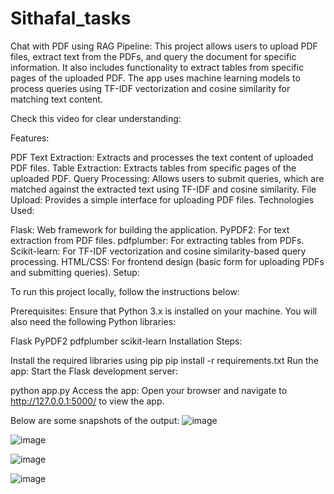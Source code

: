 # Sithafal_tasks
Chat with PDF using RAG Pipeline:
     This project allows users to upload PDF files, extract text from the PDFs, and query the document for specific information. It also includes functionality to extract tables from specific pages of the uploaded PDF. The app uses machine learning models to process queries using TF-IDF vectorization and cosine similarity for matching text content.


Check this video for clear understanding:

Features:

PDF Text Extraction: Extracts and processes the text content of uploaded PDF files.
Table Extraction: Extracts tables from specific pages of the uploaded PDF.
Query Processing: Allows users to submit queries, which are matched against the extracted text using TF-IDF and cosine similarity.
File Upload: Provides a simple interface for uploading PDF files.
Technologies Used:

Flask: Web framework for building the application.
PyPDF2: For text extraction from PDF files.
pdfplumber: For extracting tables from PDFs.
Scikit-learn: For TF-IDF vectorization and cosine similarity-based query processing.
HTML/CSS: For frontend design (basic form for uploading PDFs and submitting queries).
Setup:

To run this project locally, follow the instructions below:

Prerequisites:
Ensure that Python 3.x is installed on your machine. You will also need the following Python libraries:

Flask
PyPDF2
pdfplumber
scikit-learn
Installation Steps:

Install the required libraries using pip
pip install -r requirements.txt
Run the app:
Start the Flask development server:

python app.py
Access the app:
Open your browser and navigate to http://127.0.0.1:5000/ to view the app.


Below are some snapshots of the output:
![image](https://github.com/user-attachments/assets/5ddc6c27-3c2a-4548-bd5f-aaf891fae351)

![image](https://github.com/user-attachments/assets/ca24857f-4142-4091-b39a-619a4046f4b1)

![image](https://github.com/user-attachments/assets/779fc275-f8b4-4032-8238-7de17573b307)

![image](https://github.com/user-attachments/assets/47e345b6-b70c-45c7-b2f9-15cbb6f64402)




